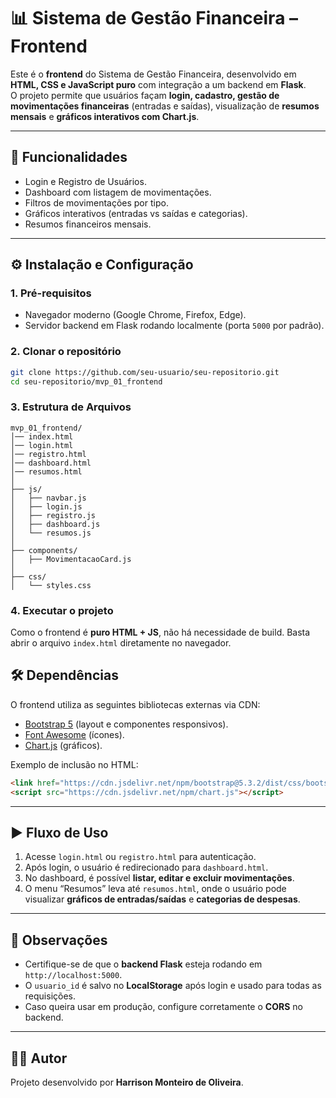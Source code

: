 # 📊 Sistema de Gestão Financeira – Frontend

Este é o **frontend** do Sistema de Gestão Financeira, desenvolvido em **HTML, CSS e JavaScript puro** com integração a um backend em **Flask**.  
O projeto permite que usuários façam **login, cadastro, gestão de movimentações financeiras** (entradas e saídas), visualização de **resumos mensais** e **gráficos interativos com Chart.js**.

---

## 🚀 Funcionalidades
- Login e Registro de Usuários.
- Dashboard com listagem de movimentações.
- Filtros de movimentações por tipo.
- Gráficos interativos (entradas vs saídas e categorias).
- Resumos financeiros mensais.

---

## ⚙️ Instalação e Configuração

### 1. Pré-requisitos
- Navegador moderno (Google Chrome, Firefox, Edge).
- Servidor backend em Flask rodando localmente (porta `5000` por padrão).

### 2. Clonar o repositório
```bash
git clone https://github.com/seu-usuario/seu-repositorio.git
cd seu-repositorio/mvp_01_frontend
````

### 3. Estrutura de Arquivos

```plaintext
mvp_01_frontend/
│── index.html
│── login.html
│── registro.html
│── dashboard.html
│── resumos.html
│
├── js/
│   ├── navbar.js
│   ├── login.js
│   ├── registro.js
│   ├── dashboard.js
│   └── resumos.js
│
├── components/
│   ├── MovimentacaoCard.js
│
├── css/
│   └── styles.css
```

### 4. Executar o projeto

Como o frontend é **puro HTML + JS**, não há necessidade de build.
Basta abrir o arquivo `index.html` diretamente no navegador.

## 🛠️ Dependências

O frontend utiliza as seguintes bibliotecas externas via CDN:

* [Bootstrap 5](https://getbootstrap.com/) (layout e componentes responsivos).
* [Font Awesome](https://fontawesome.com/) (ícones).
* [Chart.js](https://www.chartjs.org/) (gráficos).

Exemplo de inclusão no HTML:

```html
<link href="https://cdn.jsdelivr.net/npm/bootstrap@5.3.2/dist/css/bootstrap.min.css" rel="stylesheet">
<script src="https://cdn.jsdelivr.net/npm/chart.js"></script>
```

---

## ▶️ Fluxo de Uso

1. Acesse `login.html` ou `registro.html` para autenticação.
2. Após login, o usuário é redirecionado para `dashboard.html`.
3. No dashboard, é possível **listar, editar e excluir movimentações**.
4. O menu “Resumos” leva até `resumos.html`, onde o usuário pode visualizar **gráficos de entradas/saídas** e **categorias de despesas**.

---

## 📌 Observações

* Certifique-se de que o **backend Flask** esteja rodando em `http://localhost:5000`.
* O `usuario_id` é salvo no **LocalStorage** após login e usado para todas as requisições.
* Caso queira usar em produção, configure corretamente o **CORS** no backend.

---

## 👨‍💻 Autor

Projeto desenvolvido por **Harrison Monteiro de Oliveira**.
